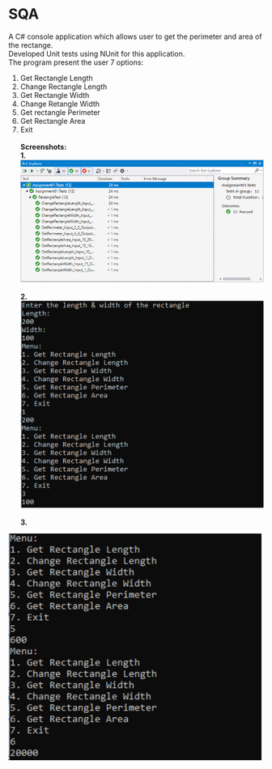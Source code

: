 # SQA
A C# console application which allows user to get the perimeter and area of the rectange.<br> 
Developed Unit tests using NUnit for this application.<br>
The program present the user 7 options: <br>
1. Get Rectangle Length<br>
2. Change Rectangle Length<br>
3. Get Rectangle Width<br>
4. Change Retangle Width<br>
5. Get rectangle Perimeter<br>
6. Get Rectangle Area<br>
7. Exit<br><br>
<b>Screenshots:</b><br>
<b>1.</b><br>
<img src="Screenshots/Screenshot1.png" width=500><br><br>
<b>2.</b><br>
<img src="Screenshots/Screenshot2.PNG" width=500><br><br>
<b>3.</b><br>
<img src="Screenshots/Screenshot3.PNG" width=500>

